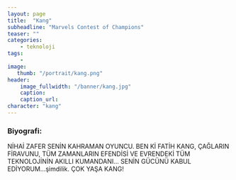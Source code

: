 ```yaml
---
layout: page
title:  "Kang"
subheadline: "Marvels Contest of Champions"
teaser: ""
categories:
    - teknoloji
tags:
    -
image:
   thumb: "/portrait/kang.png"
header:
    image_fullwidth: "/banner/kang.jpg"
    caption: 
    caption_url:    
character: "kang"
---
```


### Biyografi:

NİHAİ ZAFER SENİN KAHRAMAN OYUNCU. BEN Kİ FATİH KANG, ÇAĞLARIN FİRAVUNU, TÜM ZAMANLARIN EFENDİSİ VE EVRENDEKİ TÜM TEKNOLOJİNİN AKILLI KUMANDANI... SENİN GÜCÜNÜ KABUL EDİYORUM...şimdilik. ÇOK YAŞA KANG!
